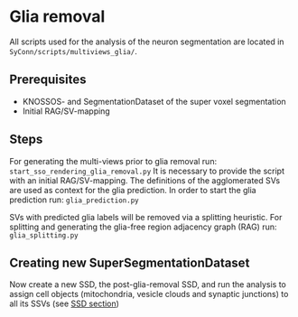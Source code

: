 # Glia removal
All scripts used for the analysis of the neuron segmentation are located in `SyConn/scripts/multiviews_glia/`.

## Prerequisites
* KNOSSOS- and SegmentationDataset of the super voxel segmentation
* Initial RAG/SV-mapping

## Steps
For generating the multi-views prior to glia removal run:
`start_sso_rendering_glia_removal.py`
It is necessary to provide the script with an initial RAG/SV-mapping.
The definitions of the agglomerated SVs are used as context for the glia prediction.
In order to start the glia prediction run:
`glia_prediction.py`

SVs with predicted glia labels will be removed via a splitting heuristic.
For splitting and generating the glia-free region adjacency graph (RAG) run:
`glia_splitting.py`

## Creating new SuperSegmentationDataset
Now create a new SSD, the post-glia-removal SSD, and run the analysis to
 assign cell objects (mitochondria, vesicle clouds and synaptic junctions)
 to all its SSVs (see [SSD section](super_segmentation_datasets.md))
